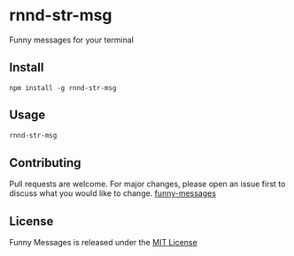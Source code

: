 # rnnd-str-msg
Funny messages for your terminal

## Install
```npm
npm install -g rnnd-str-msg
```

## Usage
```bash
rnnd-str-msg
```

## Contributing
Pull requests are welcome. For major changes, please open an issue first to discuss what you would like to change.
[funny-messages](https://github.com/LordDoH/rnnd-str-msg)

## License
Funny Messages is released under the
[MIT License](https://choosealicense.com/licenses/mit/)

